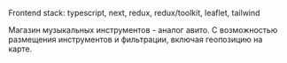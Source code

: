 Frontend stack: typescript, next, redux, redux/toolkit, leaflet, tailwind 

Магазин музыкальных инструментов - аналог авито.
С возможностью размещения инструментов и фильтрации, включая геопозицию на карте.
